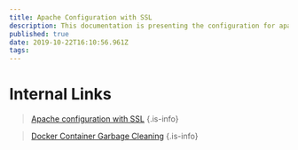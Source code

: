 ```yaml
---
title: Apache Configuration with SSL
description: This documentation is presenting the configuration for apache(httpd) with ssl certificate configuration
published: true
date: 2019-10-22T16:10:56.961Z
tags: 
---
```


<!-- TITLE: Internal Links -->
<!-- SUBTITLE: This page contains links to access internal pages -->
# Internal Links
> [Apache configuration with SSL](/internal/apache-configuration-with-ssl)
{.is-info}


> [Docker Container Garbage Cleaning](/internal/docker-garbage-collection)
{.is-info}


